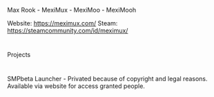 Max Rook - MexiMux - MexiMoo - MexiMooh

Website: https://meximux.com/
Steam: https://steamcommunity.com/id/meximux/

#
Projects
#
SMPbeta Launcher - Privated because of copyright and legal reasons.
Available via website for access granted people.
